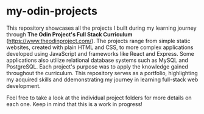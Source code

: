 # my-odin-projects

This repository showcases all the projects I built during my learning journey through **The Odin Project's Full Stack Curriculum** (https://www.theodinproject.com/). The projects range from simple static websites, created with plain HTML and CSS, to more complex applications developed using JavaScript and frameworks like React and Express. Some applications also utilize relational database systems such as MySQL and PostgreSQL. Each project's purpose was to apply the knowledge gained throughout the curriculum. This repository serves as a portfolio, highlighting my acquired skills and ddemonstrating my journey in learning full-stack web development.

Feel free to take a look at the individual project folders for more details on each one. Keep in mind that this is a work in progress!
